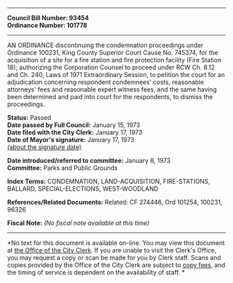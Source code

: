 * * * * *  
  
**Council Bill Number: [](#h0)[](#h2)93454**   
**Ordinance Number: 101778**  
  
* * * * *  
  
AN ORDINANCE discontinuing the condemnation proceedings under Ordinance 100231, King County Superior Court Cause No. 745374, for the acquisition of a site for a fire station and fire protection facility (Fire Station 18); authorizing the Corporation Counsel to proceed under RCW Ch. 8.12 and Ch. 240, Laws of 1971 Extraordinary Session, to petition the court for an adjudication concerning respondent condemnees' costs, reasonable attorneys' fees and reasonable expert witness fees, and the same having been determined and paid into court for the respondents, to dismiss the proceedings.  
  
**Status:** Passed   
**Date passed by Full Council:** January 15, 1973   
**Date filed with the City Clerk:** January 17, 1973   
**Date of Mayor's signature:** January 17, 1973   
[(about the signature date)](/~public/approvaldate.htm)   
  
  
**Date introduced/referred to committee:** January 8, 1973   
**Committee:** Parks and Public Grounds   
  
**Index Terms:** CONDEMNATION, LAND-ACQUISITION, FIRE-STATIONS, BALLARD, SPECIAL-ELECTIONS, WEST-WOODLAND  
  
**References/Related Documents:** Related: CF 274446, Ord 101254, 100231, 96326  
  
**Fiscal Note:** *(No fiscal note available at this time)*  
  
* * * * *  
  
*No text for this document is available on-line. You may view this document at [the Office of the City Clerk](http://www.seattle.gov/leg/clerk/contactUs.htm). If you are unable to visit the Clerk's Office, you may request a copy or scan be made for you by Clerk staff. Scans and copies provided by the Office of the City Clerk are subject to [copy fees](http://clerk.seattle.gov/~public/clerkfees.htm), and the timing of service is dependent on the availability of staff. *  
  
  

